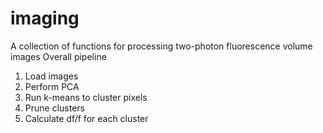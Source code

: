 # imaging
A collection of functions for processing two-photon fluorescence volume images
Overall pipeline
1. Load images
2. Perform PCA
3. Run k-means to cluster pixels
4. Prune clusters
5. Calculate df/f for each cluster
